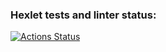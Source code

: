 ### Hexlet tests and linter status:
[![Actions Status](https://github.com/Mihail-Vas/python-project-49/actions/workflows/hexlet-check.yml/badge.svg)](https://github.com/Mihail-Vas/python-project-49/actions)